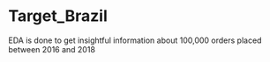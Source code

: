 # Target_Brazil
EDA is done to get insightful information about 100,000 orders placed between 2016 and 2018
